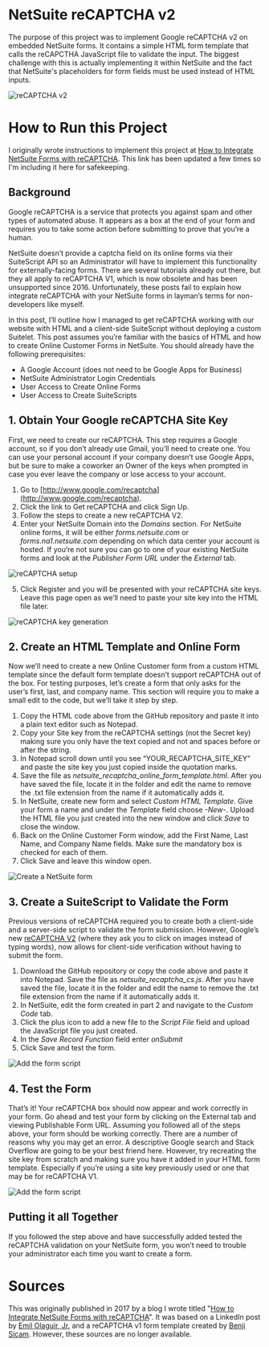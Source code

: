 # NetSuite reCAPTCHA v2
The purpose of this project was to implement Google reCAPTCHA v2 on embedded NetSuite forms. It contains a simple HTML form template that calls the reCAPCTHA JavaScript file to validate the input. The biggest challenge with this is actually implementing it within NetSuite and the fact that NetSuite's placeholders for form fields must be used instead of HTML inputs. 

![reCAPTCHA v2](assets/recaptcha.gif)

# How to Run this Project
I originally wrote instructions to implement this project at [How to Integrate NetSuite Forms with reCAPTCHA](https://blog.bcsprosoft.com/how-to-integrate-netsuite-forms-recaptcha). This link has been updated a few times so I'm including it here for safekeeping.

## Background
Google reCAPTCHA is a service that protects you against spam and other types of automated abuse. It appears as a box at the end of your form and requires you to take some action before submitting to prove that you’re a human.

NetSuite doesn’t provide a captcha field on its online forms via their SuiteScript API so an Administrator will have to implement this functionality for externally-facing forms. There are several tutorials already out there, but they all apply to reCAPTCHA V1, which is now obsolete and has been unsupported since 2016. Unfortunately, these posts fail to explain how integrate reCAPTCHA with your NetSuite forms in layman’s terms for non-developers like myself.

In this post, I’ll outline how I managed to get reCAPTCHA working with our website with HTML and a client-side SuiteScript without deploying a custom Suitelet. This post assumes you’re familiar with the basics of HTML and how to create Online Customer Forms in NetSuite. You should already have the following prerequisites:

- A Google Account (does not need to be Google Apps for Business)
- NetSuite Administrator Login Credentials
- User Access to Create Online Forms
- User Access to Create SuiteScripts

## 1. Obtain Your Google reCAPTCHA Site Key
First, we need to create our reCAPTCHA. This step requires a Google account, so if you don’t already use Gmail, you’ll need to create one. You can use your personal account if your company doesn’t use Google Apps, but be sure to make a coworker an Owner of the keys when prompted in case you ever leave the company or lose access to your account.

1.  Go to  [http://www.google.com/recaptcha](http://www.google.com/recaptcha).
2.  Click the link to Get reCAPTCHA and click Sign Up.
3.  Follow the steps to create a new reCAPTCHA V2.
4.  Enter your NetSuite Domain into the  _Domains_  section. For NetSuite online forms, it will be either  _forms.netsuite.com_  or  _forms.na1.netsuite.com_  depending on which data center your account is hosted. If you’re not sure you can go to one of your existing NetSuite forms and look at the  _Publisher Form URL_  under the  _External_  tab. 

![reCAPTCHA setup](assets/netsuite-form-recaptcha-setup.png)

5. Click Register and you will be presented with your reCAPTCHA site keys. Leave this page open as we’ll need to paste your site key into the HTML file later.

![reCAPTCHA key generation](assets/netsuite-form-recaptcha-keys.png)

## 2. Create an HTML Template and Online Form
Now we’ll need to create a new Online Customer form from a custom HTML template since the default form template doesn’t support reCAPTCHA out of the box. For testing purposes, let’s create a form that only asks for the user’s first, last, and company name. This section will require you to make a small edit to the code, but we’ll take it step by step.

1.  Copy the HTML code above from the GitHub repository and paste it into a plain text editor such as Notepad.
2.  Copy your Site key from the reCAPTCHA settings (not the Secret key) making sure you only have the text copied and not and spaces before or after the string.
3.  In Notepad scroll down until you see “YOUR_RECAPTCHA_SITE_KEY” and paste the site key you just copied inside the quotation marks.
4.  Save the file as  _netsuite_recaptcha_online_form_template.html_. After you have saved the file, locate it in the folder and edit the name to remove the .txt file extension from the name if it automatically adds it.
5.  In NetSuite, create new form and select  _Custom HTML Template_. Give your form a name and under the  _Template_  field choose  _-New-_. Upload the HTML file you just created into the new window and click  _Save_  to close the window.
6.  Back on the Online Customer Form window, add the First Name, Last Name, and Company Name fields. Make sure the mandatory box is checked for each of them.
7.  Click Save and leave this window open.

![Create a NetSuite form](assets/netsuite-recaptcha-form-create.png)

## 3. Create a SuiteScript to Validate the Form
Previous versions of reCAPTCHA required you to create both a client-side and a server-side script to validate the form submission. However, Google’s new  [reCAPTCHA V2](https://developers.google.com/recaptcha/docs/display)  (where they ask you to click on images instead of typing words), now allows for client-side verification without having to submit the form.

1.  Download the GitHub repository or copy the code above and paste it into Notepad. Save the file as  _netsuite_recaptcha_cs.js_. After you have saved the file, locate it in the folder and edit the name to remove the .txt file extension from the name if it automatically adds it.
2.  In NetSuite, edit the form created in part 2 and navigate to the  _Custom Code_  tab.
3.  Click the plus icon to add a new file to the  _Script File_  field and upload the JavaScript file you just created.
4.  In the  _Save Record Function_  field enter  _onSubmit_
5.  Click Save and test the form.

![Add the form script](assets/netsuite-recaptcha-form-script.png)

## 4. Test the Form
That’s it! Your reCAPTCHA box should now appear and work correctly in your form. Go ahead and test your form by clicking on the External tab and viewing Publishable Form URL. Assuming you followed all of the steps above, your form should be working correctly. There are a number of reasons why you may get an error. A descriptive Google search and Stack Overflow are going to be your best friend here. However, try recreating the site key from scratch and making sure you have it added in your HTML form template. Especially if you’re using a site key previously used or one that may be for reCAPTCHA V1.

![Add the form script](assets/netsuite-form-with-recaptcha-test.png)

## Putting it all Together
If you followed the step above and have successfully added tested the reCAPTCHA validation on your NetSuite form, you won’t need to trouble your administrator each time you want to create a form.

# Sources 
This was originally published in 2017 by a blog I wrote titled "[How to Integrate NetSuite Forms with reCAPTCHA](https://blog.bcsprosoft.com/how-to-integrate-netsuite-forms-recaptcha)". It was based on a LinkedIn post by [Emil Olaguir, Jr.](https://pulse.tips/google-recaptcha-for-netsuite-online-forms_58df6fb61723dda223accbef.html) and a reCAPTCHA v1 form template created by [Benji Sicam](https://github.com/benjsicam). However, these sources are no longer available.